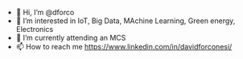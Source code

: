 - 👋 Hi, I’m @dforco
- 👀 I’m interested in IoT, Big Data, MAchine Learning, Green energy, Electronics
- 🌱 I’m currently attending an MCS
- 📫 How to reach me https://www.linkedin.com/in/davidforconesi/

<!---
dforco/dforco is a ✨ special ✨ repository because its `README.md` (this file) appears on your GitHub profile.
You can click the Preview link to take a look at your changes.
--->

